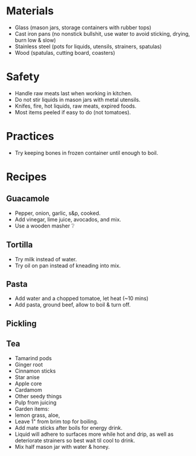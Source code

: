 
# Materials
- Glass (mason jars, storage containers with rubber tops)
- Cast iron pans (no nonstick bullshit, use water to avoid sticking, drying, burn low & slow)
- Stainless steel (pots for liquids, utensils, strainers, spatulas)
- Wood (spatulas, cutting board, coasters)


# Safety
- Handle raw meats last when working in kitchen.
- Do not stir liquids in mason jars with metal utensils.
- Knifes, fire, hot liquids, raw meats, expired foods.
- Most items peeled if easy to do (not tomatoes).

# Practices
- Try keeping bones in frozen container until enough to boil.

# Recipes
## Guacamole
- Pepper, onion, garlic, s&p, cooked.
- Add vinegar, lime juice, avocados, and mix.
- Use a wooden masher ❔
## Tortilla
- Try milk instead of water.
- Try oil on pan instead of kneading into mix.
## Pasta
- Add water and a chopped tomatoe, let heat (~10 mins)
- Add pasta, ground beef, allow to boil & turn off.
## Pickling

## Tea
- Tamarind pods
- Ginger root
- Cinnamon sticks
- Star anise
- Apple core
- Cardamom
- Other seedy things
- Pulp from juicing
- Garden items: 
- lemon grass, aloe,
- Leave 1" from brim top for boiling.
- Add mate sticks after boils for energy drink.
- Liquid will adhere to surfaces more while hot and drip, as well as deteriorate strainers so best wait til cool to drink.
- Mix half mason jar with water & honey.